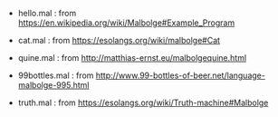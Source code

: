 - hello.mal : from https://en.wikipedia.org/wiki/Malbolge#Example_Program

- cat.mal : from https://esolangs.org/wiki/malbolge#Cat

- quine.mal : from http://matthias-ernst.eu/malbolgequine.html

- 99bottles.mal : from http://www.99-bottles-of-beer.net/language-malbolge-995.html

- truth.mal : from https://esolangs.org/wiki/Truth-machine#Malbolge